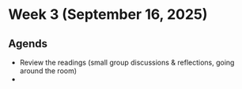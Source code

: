 # Week 3 (September 16, 2025)

## Agends

- Review the readings (small group discussions & reflections, going around the room)
- 